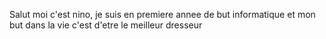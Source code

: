 Salut moi c'est nino, je suis en premiere annee de but informatique et mon but dans la vie c'est d'etre le meilleur dresseur
